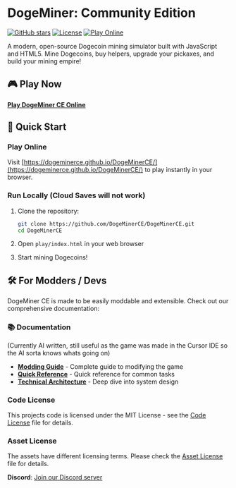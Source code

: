 # DogeMiner: Community Edition

[![GitHub stars](https://img.shields.io/github/stars/DogeMinerCE/DogeMinerCE?style=social)](https://github.com/DogeMinerCE/DogeMinerCE)
[![License](https://img.shields.io/badge/license-MIT-blue.svg)](Code%20License)
[![Play Online](https://img.shields.io/badge/play-online-green.svg)](https://dogeminerce.github.io/DogeMinerCE/)

A modern, open-source Dogecoin mining simulator built with JavaScript and HTML5. Mine Dogecoins, buy helpers, upgrade your pickaxes, and build your mining empire!

## 🎮 Play Now

**[Play DogeMiner CE Online](https://dogeminerce.github.io/DogeMinerCE/)**

## 🚀 Quick Start

### Play Online
Visit [https://dogeminerce.github.io/DogeMinerCE/](https://dogeminerce.github.io/DogeMinerCE/) to play instantly in your browser.

### Run Locally (Cloud Saves will not work)
1. Clone the repository:
   ```bash
   git clone https://github.com/DogeMinerCE/DogeMinerCE.git
   cd DogeMinerCE
   ```

2. Open `play/index.html` in your web browser
3. Start mining Dogecoins!

## 🛠️ For Modders / Devs

DogeMiner CE is made to be easily moddable and extensible. Check out our comprehensive documentation:

### 📚 Documentation 
(Currently AI written, still useful as the game was made in the Cursor IDE so the AI sorta knows whats going on)
- **[Modding Guide](modding/MODDING_GUIDE.md)** - Complete guide to modifying the game
- **[Quick Reference](modding/QUICK_MODDING_REFERENCE.md)** - Quick reference for common tasks
- **[Technical Architecture](modding/TECHNICAL_ARCHITECTURE.md)** - Deep dive into system design

### Code License
This projects code is licensed under the MIT License - see the [Code License](Code%20License) file for details.

### Asset License
The assets have different licensing terms. Please check the [Asset License](Asset%20License) file for details.

**Discord**: [Join our Discord server](https://discord.gg/dogeminer)
